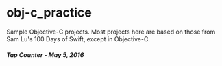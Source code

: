 # obj-c_practice
Sample Objective-C projects. Most projects here are based on those from Sam Lu's 100 Days of Swift, except in Objective-C.

<h5>Tap Counter - May 5, 2016</h5>

